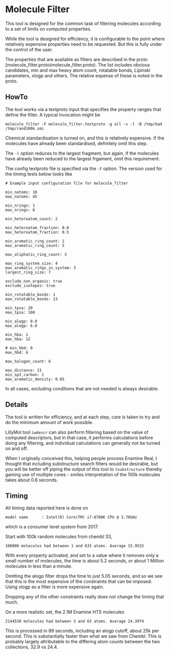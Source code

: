 # Molecule Filter
This tool is designed for the common task of filtering molecules according
to a set of limits on computed properties.

While the tool is designed for efficiency, it is configurable to the point
where relatively expensive properties need to be requested. But this is
fully under the control of the user.

The properties that are available as filters are described in the proto
[molecule_filter.proto(molecule_filter.proto). The list includes obvious
candidates, min and max heavy atom count, rotatable bonds, Lipinski parameters,
xlogp and others. The relative expense of these is noted in the proto. 

## HowTo
The tool works via a textproto input that specifies the property ranges
that define the filter. A typical invocation might be
```
molecule_filter -F molecule_filter.textproto -g all -v -l -B /tmp/bad /tmp/rand100k.smi 
```
Chemical standardisation is turned on, and this is relatively expensive. If
the molecules have already been standardised, definitely omit this step.

The `-l` option reduces to the largest fragment, but again, if the molecules
have already been reduced to the largest frgament, omit this requirement.

The config textproto file is specified via the `-F` option. The version used
for the timing tests below looks like
```
# Example input configuration file for molecule_filter

min_natoms: 10
max_natoms: 45

min_nrings: 1
max_nrings: 6

min_heteroatom_count: 2

min_heteroatom_fraction: 0.0
max_heteroatom_fraction: 0.5

min_aromatic_ring_count: 1
max_aromatic_ring_count: 5

max_aliphatic_ring_count: 3

max_ring_system_size: 4
max_aromatic_rings_in_system: 3
largest_ring_size: 7

exclude_non_organic: true
exclude_isotopes: true

min_rotatable_bonds: 1
max_rotatable_bonds: 13

min_tpsa: 20
max_tpsa: 160

min_alogp: 0.0
max_alogp: 6.0

min_hba: 1
max_hba: 12

# min_hbd: 0
max_hbd: 6

max_halogen_count: 6

max_distance: 21
min_sp3_carbon: 1
max_aromatic_density: 0.85
```
In all cases, excluding conditions that are not needed is always desirable.

## Details
The tool is written for efficiency, and at each step, care is taken to
try and do the minimum amount of work possible.

LillyMol tool `iwdescr` can also perform filtering based on the value
of computed descriptors, but in that case, it performs calculations
before doing any filtering, and individual calculations can generally
not be turned on and off.

When I originally conceived this, helping people process Enamine Real,
I thought that including substructure search filters would be desirable,
but you will be better off piping the output of this tool to `tsubstructure`
thereby gaining use of multiple cores - smiles interpretation of the
100k molecules takes about 0.6 seconds.

## Timing
All timing data reported here is done on 
```
model name      : Intel(R) Core(TM) i7-8700K CPU @ 3.70GHz

```
which is a consumer level system from 2017.

Start with 100k random molecules from chembl 33,
```
100000 molecules had between 1 and 633 atoms. Average 32.9515
```

With every property activated, and set to a value where it removes
only a small number of molecules, the time is about 5.2 seconds, or
about 1 Million molecules in less than a minute.

Omitting the alogp filter drops the time to just 5.05 seconds, and so
we see that this is the most expensive of the constraints that can 
be imposed. Using xlogp as a filter is more expensive again.

Dropping any of the other constraints really does not change the
timing that much.

On a more realistic set, the 2.1M Enamine HTS molecules
```
2144530 molecules had between 3 and 63 atoms. Average 24.3974
```
This is processed in 89 seconds, including an alogp cutoff, 
about 25k per second. This is substantially faster than
what we saw from Chembl. This is probably largely attributable
to the differing atom counts between the two collections, 32.9 vs 24.4.

